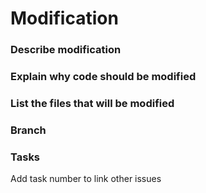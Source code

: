 # Modification

### Describe modification

### Explain why code should be modified

### List the files that will be modified

### Branch

### Tasks
Add task number to link other issues

